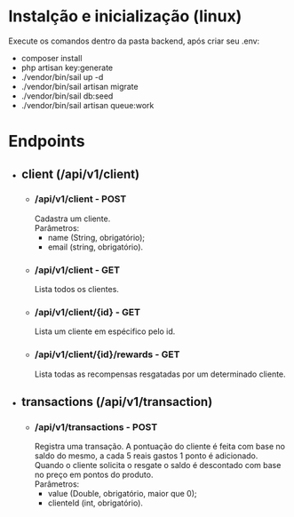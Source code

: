 # Instalção e inicialização (linux)

Execute os comandos dentro da pasta backend, após criar seu .env:
-    composer install
-    php artisan key:generate
-   ./vendor/bin/sail up -d
-    ./vendor/bin/sail artisan migrate
-    ./vendor/bin/sail db:seed
-    ./vendor/bin/sail artisan queue:work

# Endpoints

- ## client (/api/v1/client)
  - ### /api/v1/client - POST<br/>
    Cadastra um cliente.<br/>
    Parâmetros:
    - name (String, obrigatório);
    - email (string, obrigatório).
  - ### /api/v1/client - GET<br/>
    Lista todos os clientes.
  - ### /api/v1/client/{id} - GET<br/>
    Lista um cliente em espécifico pelo id.
  - ### /api/v1/client/{id}/rewards - GET<br/>
    Lista todas as recompensas resgatadas por um determinado cliente.

- ## transactions (/api/v1/transaction)
  - ### /api/v1/transactions - POST<br/>
    Registra uma transação. A pontuação do cliente é feita com base no saldo do mesmo, a cada 5 reais gastos 1 ponto é adicionado. Quando o cliente solicita o resgate
    o saldo é descontado com base no preço em pontos do produto.<br/>
    Parâmetros:
    - value (Double, obrigatório, maior que 0);
    - clienteId (int, obrigatório).

